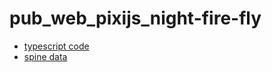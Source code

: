 # pub_web_pixijs_night-fire-fly

- [typescript code](src/ts/main.ts)
- [spine data](src/static/spine-data/)
